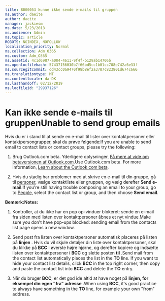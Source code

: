 ```yaml
---
title: 8000053 kunne ikke sende e-mails til gruppen
ms.author: daeite
author: daeite
manager: jackiesm
ms.date: 5/23/2018
ms.audience: Admin
ms.topic: article
ROBOTS: NOINDEX, NOFOLLOW
localization_priority: Normal
ms.collection: Adm_O365
ms.custom: Adm_O365
ms.assetid: 4c1d6987-a004-4611-9f4f-b129ab14706b
ms.openlocfilehash: 57437156030b7f66bd5cc1b01cc708e742a6e33f
ms.sourcegitcommit: dd43cc0a9470f98b8ef2a3787c823801d674c666
ms.translationtype: MT
ms.contentlocale: da-DK
ms.lasthandoff: 02/12/2019
ms.locfileid: "29937126"
---
```

# <a name="unable-to-send-group-emails"></a><span data-ttu-id="6a589-102">Kan ikke sende e-mails til gruppen</span><span class="sxs-lookup"><span data-stu-id="6a589-102">Unable to send group emails</span></span>

<span data-ttu-id="6a589-103">Hvis du er i stand til at sende en e-mail til lister over kontaktpersoner eller kontaktpersongrupper, skal du prøve følgende:</span><span class="sxs-lookup"><span data-stu-id="6a589-103">If you are unable to send email to contact lists or contact groups, please try the following:</span></span>
  
1. <span data-ttu-id="6a589-p101">Brug Outlook.com beta. Yderligere oplysninger, [Få mere at vide om betaversionen af Outlook.com](https://support.office.com/article/e2261c7f-d413-4084-8f22-21282f42d8cf).</span><span class="sxs-lookup"><span data-stu-id="6a589-p101">Use Outlook.com beta. For more information, [Learn about the Outlook.com beta](https://support.office.com/article/e2261c7f-d413-4084-8f22-21282f42d8cf).</span></span>
    
2. <span data-ttu-id="6a589-106">Hvis du stadig har problemer med at skrive en e-mail til din gruppe, gå til [personer](https://outlook.live.com/people/), vælge kontaktliste eller gruppen, og vælg derefter **Send e-mail**.</span><span class="sxs-lookup"><span data-stu-id="6a589-106">If you're still having trouble composing an email to your group, go to [People](https://outlook.live.com/people/), select the contact list or group, and then choose **Send email**.</span></span>
    
 <span data-ttu-id="6a589-107">**Bemærk:**</span><span class="sxs-lookup"><span data-stu-id="6a589-107">**Notes:**</span></span>
  
1. <span data-ttu-id="6a589-108">Kontroller, at du ikke har en pop op-vinduer blokeret: sende en e-mail fra siden med listen over kontaktpersoner åbnes et nyt vindue.</span><span class="sxs-lookup"><span data-stu-id="6a589-108">Make sure you don't have pop-ups blocked: sending email from the contacts list page opens a new window.</span></span>
    
2. <span data-ttu-id="6a589-p102">Send post fra listen over kontaktpersoner automatisk placeres på listen på **linjen** . Hvis du vil skjule detaljer din liste over kontaktpersoner, skal du klikke på **BCC** i øverste højre hjørne, og derefter kopiere og indsætte listen over kontaktpersoner i **BCC** og slette posten **til** .</span><span class="sxs-lookup"><span data-stu-id="6a589-p102">Send mail from the contact list automatically places the list in the **TO** line. If you want to hide your contact list details, click **BCC** in the top right corner, then copy and paste the contact list into **BCC** and delete the **TO** entry.</span></span> 
    
3. <span data-ttu-id="6a589-111">Når du bruger **BCC**, er det god ide altid at have noget på **linjen, for eksempel din egen "fra" adresse** .</span><span class="sxs-lookup"><span data-stu-id="6a589-111">When using **BCC**, it's good practice to always have something in the **TO** line, for example your own "from" address.</span></span> 
    

